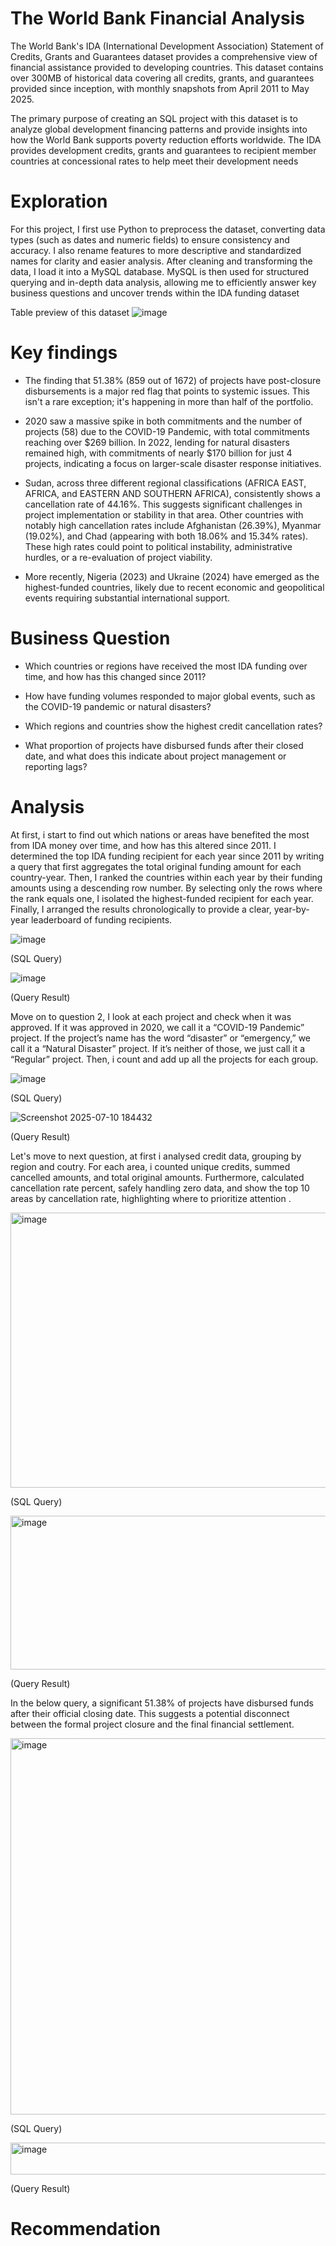# The World Bank Financial Analysis
The World Bank's IDA (International Development Association) Statement of Credits, Grants and Guarantees dataset provides a comprehensive view of financial assistance provided to developing countries. This dataset contains over 300MB of historical data covering all credits, grants, and guarantees provided since inception, with monthly snapshots from April 2011 to May 2025.

The primary purpose of creating an SQL project with this dataset is to analyze global development financing patterns and provide insights into how the World Bank supports poverty reduction efforts worldwide. The IDA provides development credits, grants and guarantees to recipient member countries at concessional rates to help meet their development needs

# Exploration 
For this project, I first use Python to preprocess the dataset, converting data types (such as dates and numeric fields) to ensure consistency and accuracy. I also rename features to more descriptive and standardized names for clarity and easier analysis. After cleaning and transforming the data, I load it into a MySQL database. MySQL is then used for structured querying and in-depth data analysis, allowing me to efficiently answer key business questions and uncover trends within the IDA funding dataset

Table preview of this dataset
![image](https://github.com/user-attachments/assets/ff55cc0e-f7d9-4140-9c4f-a579f5cd56a0)

# Key findings
- The finding that 51.38% (859 out of 1672) of projects have post-closure disbursements is a major red flag that points to systemic issues. This isn't a rare exception; it's happening in more than half of the portfolio.
  
- 2020 saw a massive spike in both commitments and the number of projects (58) due to the COVID-19 Pandemic, with total commitments reaching over $269 billion. In 2022, lending for natural disasters remained high, with commitments of nearly $170 billion for just 4 projects, indicating a focus on larger-scale disaster response initiatives.
  
- Sudan, across three different regional classifications (AFRICA EAST, AFRICA, and EASTERN AND SOUTHERN AFRICA), consistently shows a cancellation rate of 44.16%. This suggests significant challenges in project implementation or stability in that area. Other countries with notably high cancellation rates include Afghanistan (26.39%), Myanmar (19.02%), and Chad (appearing with both 18.06% and 15.34% rates). These high rates could point to political instability, administrative hurdles, or a re-evaluation of project viability.
  
- More recently, Nigeria (2023) and Ukraine (2024) have emerged as the highest-funded countries, likely due to recent economic and geopolitical events requiring substantial international support.

# Business Question 
- Which countries or regions have received the most IDA funding over time, and how has this changed since 2011?

- How have funding volumes responded to major global events, such as the COVID-19 pandemic or natural disasters?

- Which regions and countries show the highest credit cancellation rates? 

- What proportion of projects have disbursed funds after their closed date, and what does this indicate about project management or reporting lags?




# Analysis 

At first, i start to find out which nations or areas have benefited the most from IDA money over time, and how has this altered since 2011. I determined the top IDA funding recipient for each year since 2011 by writing a query that first aggregates the total original funding amount for each country-year. Then, I ranked the countries within each year by their funding amounts using a descending row number. By selecting only the rows where the rank equals one, I isolated the highest-funded recipient for each year. Finally, I arranged the results chronologically to provide a clear, year-by-year leaderboard of funding recipients.

![image](https://github.com/user-attachments/assets/7ed433fc-88a5-4808-981a-79b5aaefa8d2)


(SQL Query)


![image](https://github.com/user-attachments/assets/a8e67874-71f7-4c95-94ab-9aaf6d45c1b6)

(Query Result)

Move on to question 2, I look at each project and check when it was approved. If it was approved in 2020, we call it a “COVID-19 Pandemic” project. If the project’s name has the word “disaster” or “emergency,” we call it a “Natural Disaster” project. If it’s neither of those, we just call it a “Regular” project. Then, i count and add up all the projects for each group.

![image](https://github.com/user-attachments/assets/f1f9b4ed-e682-439a-8191-e40381db8f0b)


(SQL Query)


![Screenshot 2025-07-10 184432](https://github.com/user-attachments/assets/7b567a1d-9087-4781-8d95-331aa3b4fc4d)


(Query Result)

Let's move to next question, at first i analysed credit data, grouping by region and coutry. For each area, i counted unique credits, summed cancelled amounts, and total original amounts. Furthermore, calculated cancellation rate percent, safely handling zero data, and show the top 10 areas by cancellation rate, highlighting where to prioritize attention . 

<img width="959" height="440" alt="image" src="https://github.com/user-attachments/assets/482d76e3-1aeb-49c2-9015-1c638b1b2faa" />


(SQL Query)


<img width="993" height="246" alt="image" src="https://github.com/user-attachments/assets/d9ccaa99-8cf8-44a6-a84b-4501f0fcb0cc" />


(Query Result)


In the below query, a significant 51.38% of projects have disbursed funds after their official closing date. This suggests a potential disconnect between the formal project closure and the final financial settlement.


<img width="888" height="602" alt="image" src="https://github.com/user-attachments/assets/93205819-6915-45b7-8f33-98331ab25793" />


(SQL Query)


<img width="559" height="51" alt="image" src="https://github.com/user-attachments/assets/f0bd70d7-03a7-48ce-ac3b-e4bcefc3c5cd" />


(Query Result)


# Recommendation




      

